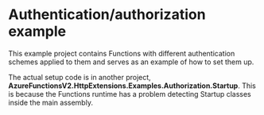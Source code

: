 ﻿# Authentication/authorization example

This example project contains Functions with different authentication schemes applied to them
and serves as an example of how to set them up.

The actual setup code is in another project, __AzureFunctionsV2.HttpExtensions.Examples.Authorization.Startup__.
This is because the Functions runtime has a problem detecting Startup classes inside the main assembly.
